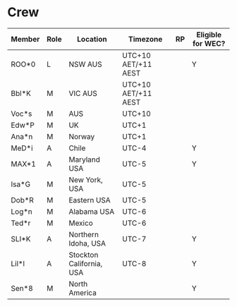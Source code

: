 # Crew

|Member|Role|Location|Timezone|RP|Eligible for WEC?|
|--|--|--|--|--|--|
|ROO*0|L|NSW AUS|UTC+10 AET/+11 AEST||Y|
|Bbl*K|M|VIC AUS|UTC+10 AET/+11 AEST|||
|Voc*s|M|AUS|UTC+10|||
|Edw*P|M|UK|UTC+1|||
|Ana*n|M|Norway|UTC+1|||
|MeD*i|A|Chile|UTC-4||Y|
|MAX*1|A|Maryland USA|UTC-5||Y|
|Isa*G|M|New York, USA|UTC-5|||
|Dob*R|M|Eastern USA|UTC-5|||
|Log*n|M|Alabama USA|UTC-6|||
|Ted*r|M|Mexico|UTC-6|||
|SLI*K|A|Northern Idoha, USA|UTC-7||Y|
|Lil*l|A|Stockton California, USA|UTC-8||Y|
|Sen*8|M|North America|||Y|
